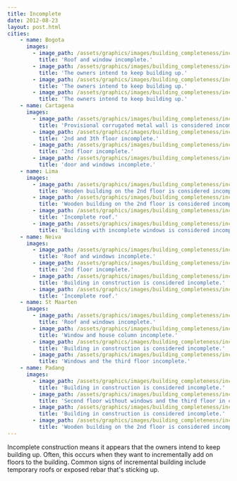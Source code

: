 ```yaml
---
title: Incomplete
date: 2012-08-23
layout: post.html
cities:
    - name: Bogota
      images:
        - image_path: /assets/graphics/images/building_completeness/incomplete_bogota_01.jpg
          title: 'Roof and window incomplete.'
        - image_path: /assets/graphics/images/building_completeness/incomplete_bogota_02.jpg
          title: 'The owners intend to keep building up.'
        - image_path: /assets/graphics/images/building_completeness/incomplete_bogota_03.jpg
          title: 'The owners intend to keep building up.'
        - image_path: /assets/graphics/images/building_completeness/incomplete_bogota_04.jpg
          title: 'The owners intend to keep building up.'
    - name: Cartagena
      images:
        - image_path: /assets/graphics/images/building_completeness/incomplete_cartagena_01.png
          title: 'Provisional corrugated metal wall is considered incomplete.'
        - image_path: /assets/graphics/images/building_completeness/incomplete_cartagena_02.png
          title: '2nd and 3th floor incomplete.'
        - image_path: /assets/graphics/images/building_completeness/incomplete_cartagena_03.png
          title: '2nd floor incomplete.'
        - image_path: /assets/graphics/images/building_completeness/incomplete_cartagena_04.png
          title: 'door and windows incomplete.'
    - name: Lima
      images:
        - image_path: /assets/graphics/images/building_completeness/incomplete_lima_01.png
          title: 'Wooden building on the 2nd floor is considered incomplete.'
        - image_path: /assets/graphics/images/building_completeness/incomplete_lima_02.png
          title: 'Wooden building on the 2nd floor is considered incomplete.'
        - image_path: /assets/graphics/images/building_completeness/incomplete_lima_03.png
          title: 'Incomplete roof.'
        - image_path: /assets/graphics/images/building_completeness/incomplete_lima_04.png
          title: 'Building with incomplete windows is considered incomplete.'
    - name: Neiva
      images:
        - image_path: /assets/graphics/images/building_completeness/incomplete_neiva_01.png
          title: 'Roof and windows incomplete.'
        - image_path: /assets/graphics/images/building_completeness/incomplete_neiva_02.png
          title: '2nd floor incomplete.'
        - image_path: /assets/graphics/images/building_completeness/incomplete_neiva_03.png
          title: 'Building in construction is considered incomplete.'
        - image_path: /assets/graphics/images/building_completeness/incomplete_neiva_04.png
          title: 'Incomplete roof.'
    - name: St Maarten
      images:
        - image_path: /assets/graphics/images/building_completeness/incomplete_st_maarten_01.png
          title: 'Roof and windows incomplete.'
        - image_path: /assets/graphics/images/building_completeness/incomplete_st_maarten_02.png
          title: 'Window and house column incomplete.'
        - image_path: /assets/graphics/images/building_completeness/incomplete_st_maarten_03.png
          title: 'Building in construction is considered incomplete.'
        - image_path: /assets/graphics/images/building_completeness/incomplete_st_maarten_04.png
          title: 'Windows and the third floor incomplete.'
    - name: Padang
      images:
        - image_path: /assets/graphics/images/building_completeness/incomplete_padang_01.jpg
          title: 'Building in construction is considered incomplete.'
        - image_path: /assets/graphics/images/building_completeness/incomplete_padang_02.jpg
          title: 'Second floor without windows and the third floor in construction.'
        - image_path: /assets/graphics/images/building_completeness/incomplete_padang_03.jpg
          title: 'Building in construction is considered incomplete.'
        - image_path: /assets/graphics/images/building_completeness/incomplete_padang_04.jpg
          title: 'Wooden building on the 2nd floor is considered incomplete.'          
---
```


Incomplete construction means it appears that the owners intend to keep building up. Often, this occurs when they want to incrementally add on floors to the building. Common signs of incremental building include temporary roofs or exposed rebar that's sticking up.